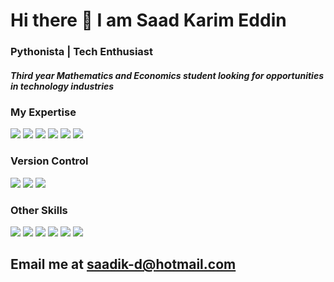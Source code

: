 # Hi there 👋 I am Saad Karim Eddin
### Pythonista | Tech Enthusiast

##### Third year Mathematics and Economics student looking for opportunities in technology industries

### My Expertise

<span>
 <img src="https://img.shields.io/badge/java%20-%2314354C.svg?&style=for-the-badge&logo=python&logoColor=white"/>
<img src="https://img.shields.io/badge/python%20-%2314354C.svg?&style=for-the-badge&logo=python&logoColor=white"/>
<img src="https://img.shields.io/badge/Microsoft_Excel-217346?style=for-the-badge&logo=microsoft-excel&logoColor=white" />
<img src="https://img.shields.io/badge/HTML5-E34F26?style=for-the-badge&logo=html5&logoColor=white" />
<img src="https://img.shields.io/badge/CSS3-1572B6?style=for-the-badge&logo=css3&logoColor=white" />
<img src="https://img.shields.io/badge/MySQL-00000F?style=for-the-badge&logo=mysql&logoColor=white" />
</span>

### Version Control
<img src="https://img.shields.io/badge/git%20-%23F05033.svg?&style=for-the-badge&logo=git&logoColor=white"/> <img src="https://img.shields.io/badge/gitlab%20-%23181717.svg?&style=for-the-badge&logo=gitlab&logoColor=white"/> <img src="https://img.shields.io/badge/github%20-%23121011.svg?&style=for-the-badge&logo=github&logoColor=white"/>

### Other Skills
<img src="https://img.shields.io/badge/Machine_Learning-EA1D2C?&style=for-the-badge&logo=TensorFlow&logoColor=white" /> <img src="https://img.shields.io/badge/AI-22314E?&style=for-the-badge&logo=Probot&logoColor=white" /> <img src="https://img.shields.io/badge/Data_Structures-430098?&style=for-the-badge&logo=DataCamp&logoColor=white" /> <img src="https://img.shields.io/badge/Pandas-150458?&style=for-the-badge&logo=pandas&logoColor=white" /> <img src="https://img.shields.io/badge/NumPy-593D88?style=for-the-badge&logo=NumPy&logoColor=white" /> <img src="https://img.shields.io/badge/Data_Visualization-CA4245?style=for-the-badge&logo=Tableau&logoColor=white" />

## Email me at <a href="mailto:saadik-d@hotmail.com">saadik-d@hotmail.com</a>
